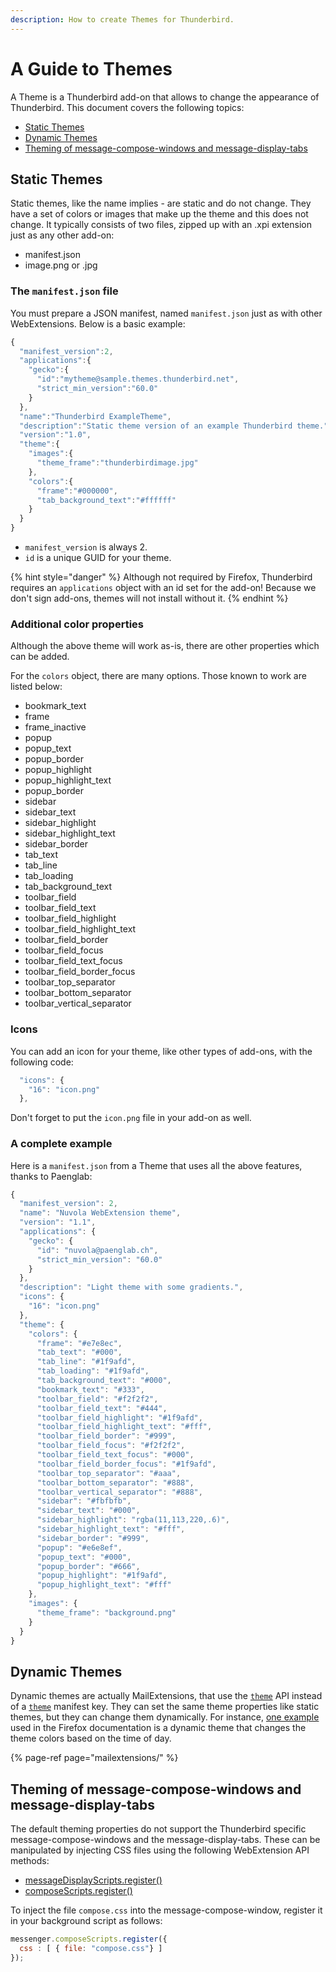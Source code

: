 ```yaml
---
description: How to create Themes for Thunderbird.
---
```


# A Guide to Themes

A Theme is a Thunderbird add-on that allows to change the appearance of Thunderbird. This document covers the following topics:

* [Static Themes](web-extension-themes.md#static-themes)
* [Dynamic Themes](web-extension-themes.md#dynamic-themes)
* [Theming of message-compose-windows and message-display-tabs](web-extension-themes.md#theming-of-message-compose-windows-and-message-display-tabs)

## Static Themes

Static themes, like the name implies - are static and do not change. They have a set of colors or images that make up the theme and this does not change. It typically consists of two files, zipped up with an .xpi extension just as any other add-on:

* manifest.json
* image.png or .jpg

### The `manifest.json` file

You must prepare a JSON manifest, named `manifest.json` just as with other WebExtensions. Below is a basic example:

```javascript
{
  "manifest_version":2,
  "applications":{
    "gecko":{
      "id":"mytheme@sample.themes.thunderbird.net",
      "strict_min_version":"60.0"
    }
  },
  "name":"Thunderbird ExampleTheme",
  "description":"Static theme version of an example Thunderbird theme.",
  "version":"1.0",
  "theme":{
    "images":{
      "theme_frame":"thunderbirdimage.jpg"
    },
    "colors":{
      "frame":"#000000",
      "tab_background_text":"#ffffff"
    }
  }
}
```

* `manifest_version` is always 2.
* `id` is a unique GUID for your theme.

{% hint style="danger" %}
Although not required by Firefox, Thunderbird requires an `applications` object with an id set for the add-on! Because we don't sign add-ons, themes will not install without it.
{% endhint %}

### Additional color properties

Although the above theme will work as-is, there are other properties which can be added.

For the `colors` object, there are many options. Those known to work are listed below:

* bookmark\_text
* frame
* frame\_inactive
* popup
* popup\_text
* popup\_border
* popup\_highlight
* popup\_highlight\_text
* popup\_border
* sidebar
* sidebar\_text
* sidebar\_highlight
* sidebar\_highlight\_text
* sidebar\_border
* tab\_text
* tab\_line
* tab\_loading
* tab\_background\_text
* toolbar\_field
* toolbar\_field\_text
* toolbar\_field\_highlight
* toolbar\_field\_highlight\_text
* toolbar\_field\_border
* toolbar\_field\_focus
* toolbar\_field\_text\_focus
* toolbar\_field\_border\_focus
* toolbar\_top\_separator
* toolbar\_bottom\_separator
* toolbar\_vertical\_separator

### Icons

You can add an icon for your theme, like other types of add-ons, with the following code:

```javascript
  "icons": {
    "16": "icon.png"
  },
```

Don't forget to put the `icon.png` file in your add-on as well.

### A complete example

Here is a `manifest.json` from a Theme that uses all the above features, thanks to Paenglab:

```javascript
{
  "manifest_version": 2,
  "name": "Nuvola WebExtension theme",
  "version": "1.1",
  "applications": {
    "gecko": {
      "id": "nuvola@paenglab.ch",
      "strict_min_version": "60.0"
    }
  },
  "description": "Light theme with some gradients.",
  "icons": {
    "16": "icon.png"
  },
  "theme": {
    "colors": {
      "frame": "#e7e8ec",
      "tab_text": "#000",
      "tab_line": "#1f9afd",
      "tab_loading": "#1f9afd",
      "tab_background_text": "#000",
      "bookmark_text": "#333",
      "toolbar_field": "#f2f2f2",
      "toolbar_field_text": "#444",
      "toolbar_field_highlight": "#1f9afd",
      "toolbar_field_highlight_text": "#fff",
      "toolbar_field_border": "#999",
      "toolbar_field_focus": "#f2f2f2",
      "toolbar_field_text_focus": "#000",
      "toolbar_field_border_focus": "#1f9afd",
      "toolbar_top_separator": "#aaa",
      "toolbar_bottom_separator": "#888",
      "toolbar_vertical_separator": "#888",
      "sidebar": "#fbfbfb",
      "sidebar_text": "#000",
      "sidebar_highlight": "rgba(11,113,220,.6)",
      "sidebar_highlight_text": "#fff",
      "sidebar_border": "#999",
      "popup": "#e6e8ef",
      "popup_text": "#000",
      "popup_border": "#666",
      "popup_highlight": "#1f9afd",
      "popup_highlight_text": "#fff"
    },
    "images": {
      "theme_frame": "background.png"
    }
  }
}
```

## Dynamic Themes

Dynamic themes are actually MailExtensions, that use the [`theme`](https://developer.mozilla.org/en-US/docs/Mozilla/Add-ons/WebExtensions/API/theme) API instead of a [`theme`](https://developer.mozilla.org/en-US/docs/Mozilla/Add-ons/WebExtensions/manifest.json/theme) manifest key. They can set the same theme properties like static themes, but they can change them dynamically. For instance, [one example](https://developer.mozilla.org/en-US/docs/Mozilla/Add-ons/Themes/Theme_concepts#Dynamic_themes) used in the Firefox documentation is a dynamic theme that changes the theme colors based on the time of day.

{% page-ref page="mailextensions/" %}

## Theming of message-compose-windows and message-display-tabs

The default theming properties do not support the Thunderbird specific message-compose-windows and the message-display-tabs. These can be manipulated by injecting CSS files using the following WebExtension API methods:

* [messageDisplayScripts.register\(\)](https://thunderbird-webextensions.readthedocs.io/en/latest/messageDisplayScripts.html#register-messagedisplayscriptoptions)
* [composeScripts.register\(\)](https://thunderbird-webextensions.readthedocs.io/en/latest/composeScripts.html#register-composescriptoptions)

To inject the file `compose.css` into the message-compose-window, register it in your background script as follows:

```javascript
messenger.composeScripts.register({
  css : [ { file: "compose.css"} ]
});
```

